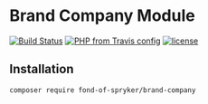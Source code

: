 # Brand Company Module
[![Build Status](https://travis-ci.org/fond-of/spryker-brand-company.svg?branch=master)](https://travis-ci.org/fond-of/spryker-brand-company)
[![PHP from Travis config](https://img.shields.io/travis/php-v/symfony/symfony.svg)](https://php.net/)
[![license](https://img.shields.io/github/license/mashape/apistatus.svg)](https://packagist.org/packages/fond-of-spryker/brand-company)

## Installation

```
composer require fond-of-spryker/brand-company
```

